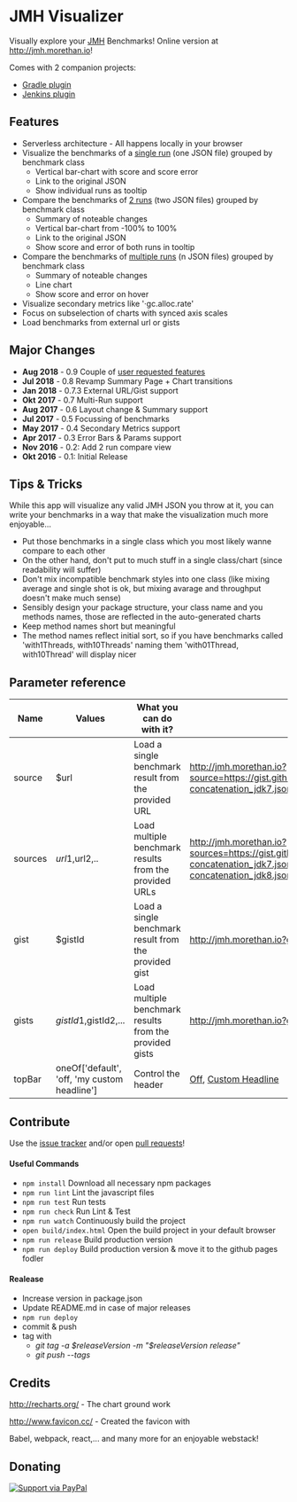 # JMH Visualizer

Visually explore your [JMH](http://openjdk.java.net/projects/code-tools/jmh/) Benchmarks! Online version at http://jmh.morethan.io!

Comes with 2 companion projects:
- [Gradle plugin](https://github.com/jzillmann/gradle-jmh-report)
- [Jenkins plugin](https://github.com/jenkinsci/jmh-report-plugin)


## Features

- Serverless architecture - All happens locally in your browser
- Visualize the benchmarks of a [single run](http://jmh.morethan.io?example=single) (one JSON file) grouped by benchmark class
  - Vertical bar-chart with score and score error 
  - Link to the original JSON
  - Show individual runs as tooltip
- Compare the benchmarks of [2 runs](http://jmh.morethan.io?example=two) (two JSON files) grouped by benchmark class
  - Summary of noteable changes
  - Vertical bar-chart from -100% to 100%
  - Link to the original JSON
  - Show score and error of both runs in tooltip
- Compare the benchmarks of [multiple runs](http://jmh.morethan.io?example=multi) (n JSON files) grouped by benchmark class
  - Summary of noteable changes
  - Line chart
  - Show score and error on hover
- Visualize secondary metrics like '·gc.alloc.rate'
- Focus on subselection of charts with synced axis scales
- Load benchmarks from external url or gists


## Major Changes

- **Aug 2018** - 0.9 Couple of [user requested features](https://github.com/jzillmann/jmh-visualizer/milestone/6)
- **Jul 2018** - 0.8 Revamp Summary Page + Chart transitions
- **Jan 2018** - 0.7.3 External URL/Gist support
- **Okt 2017** - 0.7 Multi-Run support
- **Aug 2017** - 0.6 Layout change & Summary support
- **Jul 2017** - 0.5 Focussing of benchmarks
- **May 2017** - 0.4 Secondary Metrics support
- **Apr 2017** - 0.3 Error Bars & Params support
- **Nov 2016** - 0.2: Add 2 run compare view
- **Okt 2016** - 0.1: Initial Release


## Tips & Tricks

While this app will visualize any valid JMH JSON you throw at it, you can write your benchmarks in a way that make the visualization much more enjoyable...

- Put those benchmarks in a single class which you most likely wanne compare to each other
- On the other hand, don't put to much stuff in a single class/chart (since readability will suffer)
- Don't mix incompatible benchmark styles into one class (like mixing average and single shot is ok, but mixing avarage and throughput doesn't make much sense)
- Sensibly design your package structure, your class name and you methods names, those are reflected in the auto-generated charts
- Keep method names short but meaningful
- The method names reflect initial sort, so if you have benchmarks called 'with1Threads, with10Threads' naming them 'with01Thread, with10Thread' will display nicer


## Parameter reference

| Name | Values | What you can do with it? | Example |
| ------------- | ------------- | ------------- | ------------- |
| source | $url | Load a single benchmark result from the provided URL | http://jmh.morethan.io?source=https://gist.githubusercontent.com/jzillmann/7d23b2382911cc434754a23773b06598/raw/1bcad4bb64624d8a2be15114a4eee4c406c3ae95/string-concatenation_jdk7.json |
| sources | $url1,$url2,.. | Load multiple benchmark results from the provided URLs | http://jmh.morethan.io?sources=https://gist.githubusercontent.com/jzillmann/7d23b2382911cc434754a23773b06598/raw/1bcad4bb64624d8a2be15114a4eee4c406c3ae95/string-concatenation_jdk7.json,https://gist.githubusercontent.com/jzillmann/866d39d43b264f507a67368f2313baca/raw/d0ae1502e8c493e6814c83f2df345fecb763c078/string-concatenation_jdk8.json |
| gist | $gistId | Load a single benchmark result from the provided gist | http://jmh.morethan.io?gist=7d23b2382911cc434754a23773b06598 |
| gists | $gistId1,$gistId2,... | Load multiple benchmark results from the provided gists | http://jmh.morethan.io?gists=7d23b2382911cc434754a23773b06598,866d39d43b264f507a67368f2313baca |
| topBar | oneOf['default', 'off, 'my custom headline'] | Control the header | [Off](http://jmh.morethan.io?gist=7d23b2382911cc434754a23773b06598&topBar=off), [Custom Headline](http://jmh.morethan.io/?gist=7d23b2382911cc434754a23773b06598&topBar=Custom%20Headline) |


## Contribute

Use the [issue tracker](https://github.com/jzillmann/jmh-visualizer/issues) and/or open [pull requests](https://github.com/jzillmann/jmh-visualizer/pulls)!

#### Useful Commands

- ```npm install``` Download all necessary npm packages
- ```npm run lint``` Lint the javascript files
- ```npm run test``` Run tests
- ```npm run check``` Run Lint & Test
- ```npm run watch``` Continuously build the project
- ```open build/index.html``` Open the build project in your default browser
- ```npm run release``` Build production version
- ```npm run deploy``` Build production version & move it to the github pages fodler

#### Realease
- Increase version in package.json
- Update README.md in case of major releases
- ```npm run deploy```
- commit & push
- tag with
  - _git tag -a $releaseVersion -m "$releaseVersion release"_
  - _git push --tags_


## Credits

http://recharts.org/ - The chart ground work

http://www.favicon.cc/ - Created the favicon with

Babel, webpack, react,... and many more for an enjoyable webstack!


## Donating

[![Support via PayPal](https://cdn.rawgit.com/twolfson/paypal-github-button/1.0.0/dist/button.svg)](https://www.paypal.me/JohannesZillmann/5.4)

